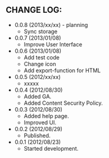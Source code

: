 CHANGE LOG:
-----------
- 0.0.8 (2013/xx/xx) - planning
  - Sync storage
- 0.0.7 (2013/01/08)
  - Improve User Interface
- 0.0.6 (2013/01/08)
  - Add test code
  - Change icon
  - Add export-function for HTML
- 0.0.5 (2012/xx/xx)
  - xxxxx
- 0.0.4 (2012/08/30)
  - Added GA.
  - Added Content Security Policy.
- 0.0.3 (2012/08/30)
  - Added help page.
  - Improved UI.
- 0.0.2 (2012/08/29)
  - Published.
- 0.0.1 (2012/08/23)
  - Started development.

